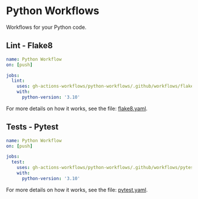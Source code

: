 # Python Workflows

Workflows for your Python code.

## Lint - Flake8

```yaml
name: Python Workflow
on: [push]

jobs:
  lint:
    uses: gh-actions-workflows/python-workflows/.github/workflows/flake8.yaml@1.2
    with:
      python-version: '3.10' 
```

For more details on how it works, see the file: [flake8.yaml](https://github.com/gh-actions-workflows/python-workflows/blob/master/.github/workflows/flake8.yaml).

## Tests - Pytest

```yaml
name: Python Workflow
on: [push]

jobs:
  test:
    uses: gh-actions-workflows/python-workflows/.github/workflows/pytest.yaml@1.2
    with:
      python-version: '3.10' 
```

For more details on how it works, see the file: [pytest.yaml](https://github.com/gh-actions-workflows/python-workflows/blob/master/.github/workflows/pytest.yaml).
